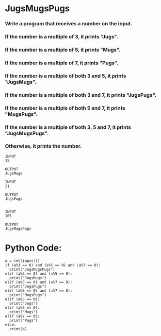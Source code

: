# JugsMugsPugs 

### Write a program that receives a number on the input.
### If the number is a multiple of 3, it prints "Jugs". 
### If the number is a multiple of 5, it prints "Mugs".
### If the number is a multiple of 7, it prints "Pugs".

### If the number is a multiple of both 3 and 5, it prints "JugsMugs".
### If the number is a multiple of both 3 and 7, it prints "JugsPugs".
### If the number is a multiple of both 5 and 7, it prints "MugsPugs".
### If the number is a multiple of both 3, 5 and 7, it prints "JugsMugsPugs".
### Otherwise, it prints the number.

```
INPUT 
15

OUTPUT
JugsMugs

INPUT 
21

OUTPUT
JugsPugs


INPUT 
105

OUTPUT 
JugsMugsPugs
```
# Python Code:

```
a = int(input())
if (a%3 == 0) and (a%5 == 0) and (a%7 == 0):
  print("JugsMugsPugs")
elif (a%3 == 0) and (a%5 == 0):
  print("JugsMugs")
elif (a%3 == 0) and (a%7 == 0):
  print("JugsPugs")
elif (a%5 == 0) and (a%7 == 0):
  print("MugsPugs")
elif (a%3 == 0):
  print("Jugs")
elif (a%5 == 0):
  print("Mugs")
elif (a%7 == 0):
  print("Pugs")
else:
  print(a)
```
